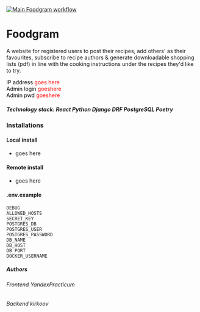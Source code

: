 [![Main Foodgram workflow](https://github.com/CrockoMan/foodgram-project-react/actions/workflows/main.yml/badge.svg)](https://github.com/CrockoMan/foodgram-project-react/actions/workflows/main.yml)
# Foodgram
A website for registered users to post their recipes, add others' as their favourites, subscribe to recipe authors & generate downloadable shopping lists (pdf) in line with the cooking instructions under the recipes they'd like to try.

<span style="color:black;">IP address</span>
<span style="color:red;">goes here</span></br>
<span style="color:black;">Admin login</span>
<span style="color:red;">goeshere</span></br>
<span style="color:black;">Admin pwd</span>
<span style="color:red;">goeshere</span></br>

##### Technology stack: React Python Django DRF PostgreSQL Poetry

### Installations
#### Local install

- goes here

#### Remote install

- goes here


#### .env.example
```
DEBUG
ALLOWED_HOSTS
SECRET_KEY
POSTGRES_DB
POSTGRES_USER
POSTGRES_PASSWORD
DB_NAME
DB_HOST
DB_PORT
DOCKER_USERNAME
```
##### Authors</br>
###### Frontend YandexPracticum</br>
###### Backend kirkoov</br>
